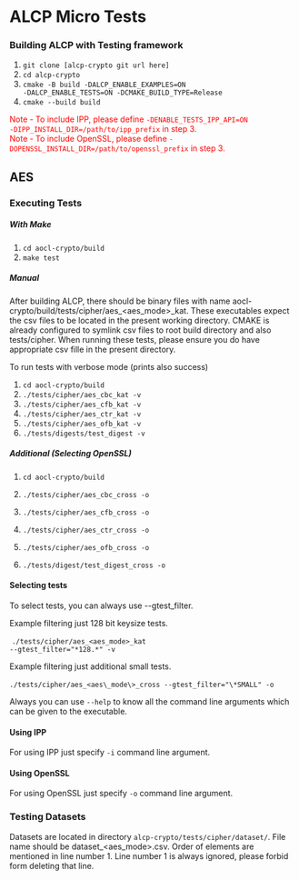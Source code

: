 # ALCP Micro Tests

### Building ALCP with Testing framework

1. <code>git clone [alcp-crypto git url here]</code>
2. <code>cd alcp-crypto</code>
3. <code>cmake -B build -DALCP_ENABLE_EXAMPLES=ON -DALCP_ENABLE_TESTS=ON -DCMAKE_BUILD_TYPE=Release</code>
4. <code>cmake --build build</code>

<font color="red"> Note - To include IPP, please define <code>-DENABLE_TESTS_IPP_API=ON -DIPP_INSTALL_DIR=/path/to/ipp_prefix</code> in step 3.</font><br>
<font color="red"> Note - To include OpenSSL, please define <code>-DOPENSSL_INSTALL_DIR=/path/to/openssl_prefix</code> in step 3.</font>

## AES

### Executing Tests

##### With Make

1. `cd aocl-crypto/build`
2. `make test`

##### Manual

After building ALCP, there should be binary files with name aocl-crypto/build/tests/cipher/aes\_\<aes\_mode\>\_kat. These executables expect the csv files to be located in the present working directory. CMAKE is already configured to symlink csv files to root build directory and also tests/cipher. When running these tests, please ensure you do have appropriate csv fille in the present directory.

To run tests with verbose mode (prints also success)

1.   <code>cd aocl-crypto/build</code>
2.  <code>./tests/cipher/aes_cbc_kat -v</code>
3.  <code>./tests/cipher/aes_cfb_kat -v</code>
4.  <code>./tests/cipher/aes_ctr_kat -v</code>
5.  <code>./tests/cipher/aes_ofb_kat -v</code>
6.  <code>./tests/digests/test_digest -v</code>

##### Additional (Selecting OpenSSL)

1. <code>cd aocl-crypto/build</code>

2. `./tests/cipher/aes_cbc_cross -o` 

3.  `./tests/cipher/aes_cfb_cross -o`

4.  `./tests/cipher/aes_ctr_cross -o`

5.  `./tests/cipher/aes_ofb_cross -o`
6. `./tests/digest/test_digest_cross -o`

#### Selecting tests

To select tests, you can always use --gtest_filter.

Example filtering just 128 bit keysize tests.

​	 <code>./tests/cipher/aes\_\<aes\_mode\>\_kat --gtest_filter="\*128.\*" -v</code>

Example filtering just additional small tests.

​    `./tests/cipher/aes_<aes\_mode\>_cross --gtest_filter="\*SMALL" -o `

Always you can use <code>--help</code> to know all the command line arguments which can be given to the executable.

#### Using IPP

For using IPP just specify <code>-i</code> command line argument.

#### Using OpenSSL

For using OpenSSL just specify <code>-o</code> command line argument.

### Testing Datasets

Datasets are located in directory <code>alcp-crypto/tests/cipher/dataset/</code>. File name should be dataset_\<aes\_mode\>.csv. Order of elements are mentioned in line number 1. Line number 1 is always ignored, please forbid form deleting that line.
